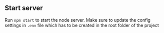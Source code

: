 ## Start server

Run `npm start` to start the node server. Make sure to update the config settings in `.env` file which has to be created in the root folder of the project
